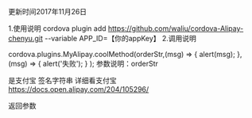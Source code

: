更新时间2017年11月26日

1.使用说明
cordova plugin add https://github.com/waliu/cordova-Alipay-chenyu.git --variable APP_ID=【你的appKey】
2.调用说明

 cordova.plugins.MyAlipay.coolMethod(orderStr,(msg) => {
        alert(msg);
      },(msg) => {
        alert('失败');
      }
    );
 参数说明：orderStr
 
 是支付宝 签名字符串 详细看支付宝 https://docs.open.alipay.com/204/105296/
 
 返回参数
